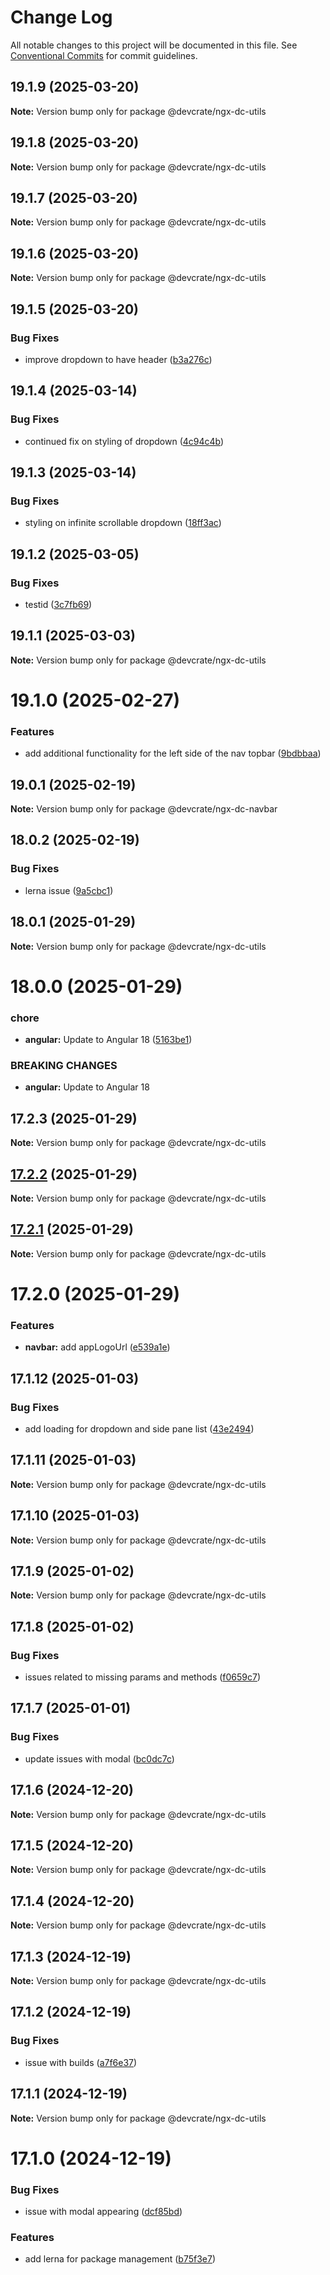# Change Log

All notable changes to this project will be documented in this file.
See [Conventional Commits](https://conventionalcommits.org) for commit guidelines.

## 19.1.9 (2025-03-20)

**Note:** Version bump only for package @devcrate/ngx-dc-utils





## 19.1.8 (2025-03-20)

**Note:** Version bump only for package @devcrate/ngx-dc-utils





## 19.1.7 (2025-03-20)

**Note:** Version bump only for package @devcrate/ngx-dc-utils





## 19.1.6 (2025-03-20)

**Note:** Version bump only for package @devcrate/ngx-dc-utils





## 19.1.5 (2025-03-20)


### Bug Fixes

* improve dropdown to have header ([b3a276c](https://github.com/danda-panda-bytes/devcrate/commit/b3a276cd0712762ba3afda03db71030a547dd935))





## 19.1.4 (2025-03-14)


### Bug Fixes

* continued fix on styling of dropdown ([4c94c4b](https://github.com/danda-panda-bytes/devcrate/commit/4c94c4b027c8705cd243adc747e3c1230bf566e7))





## 19.1.3 (2025-03-14)


### Bug Fixes

* styling on infinite scrollable dropdown ([18ff3ac](https://github.com/danda-panda-bytes/devcrate/commit/18ff3ac20c0bb1f92c4cacaf9a50d986c7e2a443))





## 19.1.2 (2025-03-05)


### Bug Fixes

* testid ([3c7fb69](https://github.com/danda-panda-bytes/devcrate/commit/3c7fb69650692e472a8eca6888d4d19095a9c244))





## 19.1.1 (2025-03-03)

**Note:** Version bump only for package @devcrate/ngx-dc-utils





# 19.1.0 (2025-02-27)


### Features

* add additional functionality for the left side of the nav topbar ([9bdbbaa](https://github.com/danda-panda-bytes/devcrate/commit/9bdbbaa100225e694b967cfd7e1cd80ad4c0ecf0))






## 19.0.1 (2025-02-19)

**Note:** Version bump only for package @devcrate/ngx-dc-navbar



## 18.0.2 (2025-02-19)


### Bug Fixes

* lerna issue ([9a5cbc1](https://github.com/danda-panda-bytes/devcrate/commit/9a5cbc1d99ba0427a680e054e128e28437c37926))




## 18.0.1 (2025-01-29)

**Note:** Version bump only for package @devcrate/ngx-dc-utils





# 18.0.0 (2025-01-29)


### chore

* **angular:** Update to Angular 18 ([5163be1](https://github.com/danda-panda-bytes/devcrate/commit/5163be1f7d07149b2b3e5e3cdbafc87817795416))


### BREAKING CHANGES

* **angular:** Update to Angular 18





## 17.2.3 (2025-01-29)

**Note:** Version bump only for package @devcrate/ngx-dc-utils





## [17.2.2](https://github.com/danda-panda-bytes/devcrate/compare/@devcrate/ngx-dc-utils@17.2.1...@devcrate/ngx-dc-utils@17.2.2) (2025-01-29)

**Note:** Version bump only for package @devcrate/ngx-dc-utils





## [17.2.1](https://github.com/danda-panda-bytes/devcrate/compare/@devcrate/ngx-dc-utils@17.2.0...@devcrate/ngx-dc-utils@17.2.1) (2025-01-29)

**Note:** Version bump only for package @devcrate/ngx-dc-utils





# 17.2.0 (2025-01-29)


### Features

* **navbar:** add appLogoUrl ([e539a1e](https://github.com/danda-panda-bytes/devcrate/commit/e539a1e1a244025abeea21a1690f623fae69f888))





## 17.1.12 (2025-01-03)


### Bug Fixes

* add loading for dropdown and side pane list ([43e2494](https://github.com/danda-panda-bytes/devcrate/commit/43e249459089f49291c52ca64481b8f37d1aee74))





## 17.1.11 (2025-01-03)

**Note:** Version bump only for package @devcrate/ngx-dc-utils





## 17.1.10 (2025-01-03)

**Note:** Version bump only for package @devcrate/ngx-dc-utils





## 17.1.9 (2025-01-02)

**Note:** Version bump only for package @devcrate/ngx-dc-utils





## 17.1.8 (2025-01-02)


### Bug Fixes

* issues related to missing params and methods ([f0659c7](https://github.com/danda-panda-bytes/devcrate/commit/f0659c732241d4f252e1552ebab5bfa3a219be2e))





## 17.1.7 (2025-01-01)


### Bug Fixes

* update issues with modal ([bc0dc7c](https://github.com/danda-panda-bytes/devcrate/commit/bc0dc7c1aee8015e8798966c88e790ddc0525c24))





## 17.1.6 (2024-12-20)

**Note:** Version bump only for package @devcrate/ngx-dc-utils





## 17.1.5 (2024-12-20)

**Note:** Version bump only for package @devcrate/ngx-dc-utils





## 17.1.4 (2024-12-20)

**Note:** Version bump only for package @devcrate/ngx-dc-utils





## 17.1.3 (2024-12-19)

**Note:** Version bump only for package @devcrate/ngx-dc-utils





## 17.1.2 (2024-12-19)


### Bug Fixes

* issue with builds ([a7f6e37](https://github.com/danda-panda-bytes/devcrate/commit/a7f6e377117525945a8ef70dcc209b07eb8517d5))





## 17.1.1 (2024-12-19)

**Note:** Version bump only for package @devcrate/ngx-dc-utils





# 17.1.0 (2024-12-19)


### Bug Fixes

* issue with modal appearing ([dcf85bd](https://github.com/danda-panda-bytes/devcrate/commit/dcf85bd867ab23d211063d21cf984821f2ba5c84))


### Features

* add lerna for package management ([b75f3e7](https://github.com/danda-panda-bytes/devcrate/commit/b75f3e7a414d7e7b02df9de17529212ae14f9169))
